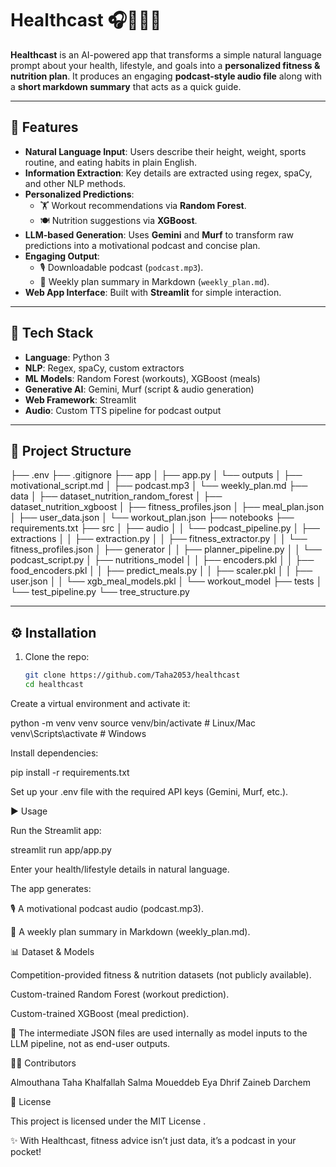 # Healthcast 🎧🏋️‍♀️🍎  

**Healthcast** is an AI-powered app that transforms a simple natural language prompt about your health, lifestyle, and goals into a **personalized fitness & nutrition plan**. It produces an engaging **podcast-style audio file** along with a **short markdown summary** that acts as a quick guide.  

---

## 🚀 Features  

- **Natural Language Input**: Users describe their height, weight, sports routine, and eating habits in plain English.  
- **Information Extraction**: Key details are extracted using regex, spaCy, and other NLP methods.  
- **Personalized Predictions**:  
  - 🏋️ Workout recommendations via **Random Forest**.  
  - 🍽️ Nutrition suggestions via **XGBoost**.  
- **LLM-based Generation**: Uses **Gemini** and **Murf** to transform raw predictions into a motivational podcast and concise plan.  
- **Engaging Output**:  
  - 🎙️ Downloadable podcast (`podcast.mp3`).  
  - 📑 Weekly plan summary in Markdown (`weekly_plan.md`).  
- **Web App Interface**: Built with **Streamlit** for simple interaction.  

---

## 🧩 Tech Stack  

- **Language**: Python 3  
- **NLP**: Regex, spaCy, custom extractors  
- **ML Models**: Random Forest (workouts), XGBoost (meals)  
- **Generative AI**: Gemini, Murf (script & audio generation)  
- **Web Framework**: Streamlit  
- **Audio**: Custom TTS pipeline for podcast output  

---

## 📂 Project Structure  

├── .env
├── .gitignore
├── app
│ ├── app.py
│ └── outputs
│ ├── motivational_script.md
│ ├── podcast.mp3
│ └── weekly_plan.md
├── data
│ ├── dataset_nutrition_random_forest
│ ├── dataset_nutrition_xgboost
│ ├── fitness_profiles.json
│ ├── meal_plan.json
│ ├── user_data.json
│ └── workout_plan.json
├── notebooks
├── requirements.txt
├── src
│ ├── audio
│ │ └── podcast_pipeline.py
│ ├── extractions
│ │ ├── extraction.py
│ │ ├── fitness_extractor.py
│ │ └── fitness_profiles.json
│ ├── generator
│ │ ├── planner_pipeline.py
│ │ └── podcast_script.py
│ ├── nutritions_model
│ │ ├── encoders.pkl
│ │ ├── food_encoders.pkl
│ │ ├── predict_meals.py
│ │ ├── scaler.pkl
│ │ ├── user.json
│ │ └── xgb_meal_models.pkl
│ └── workout_model
├── tests
│ └── test_pipeline.py
└── tree_structure.py


---

## ⚙️ Installation  

1. Clone the repo:  
   ```bash
   git clone https://github.com/Taha2053/healthcast
   cd healthcast


Create a virtual environment and activate it:

python -m venv venv
source venv/bin/activate   # Linux/Mac
venv\Scripts\activate      # Windows


Install dependencies:

pip install -r requirements.txt


Set up your .env file with the required API keys (Gemini, Murf, etc.).

▶️ Usage

Run the Streamlit app:

streamlit run app/app.py


Enter your health/lifestyle details in natural language.

The app generates:

🎙️ A motivational podcast audio (podcast.mp3).

📑 A weekly plan summary in Markdown (weekly_plan.md).

📊 Dataset & Models

Competition-provided fitness & nutrition datasets (not publicly available).

Custom-trained Random Forest (workout prediction).

Custom-trained XGBoost (meal prediction).

📝 The intermediate JSON files are used internally as model inputs to the LLM pipeline, not as end-user outputs.


👨‍💻 Contributors

Almouthana Taha Khalfallah
Salma Moueddeb
Eya Dhrif
Zaineb Darchem

📜 License

This project is licensed under the MIT License
.

✨ With Healthcast, fitness advice isn’t just data, it’s a podcast in your pocket!
